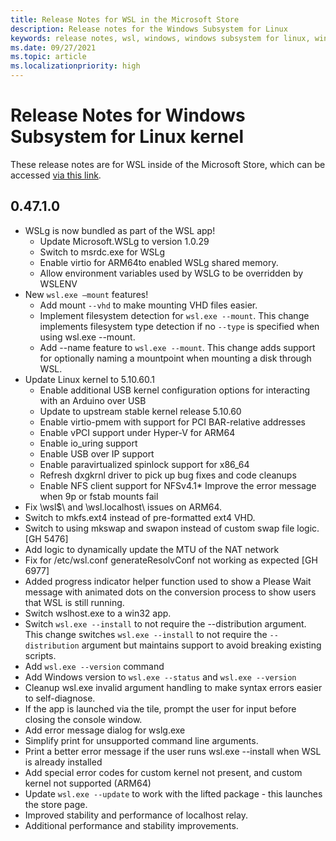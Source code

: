 ```yaml
---
title: Release Notes for WSL in the Microsoft Store
description: Release notes for the Windows Subsystem for Linux
keywords: release notes, wsl, windows, windows subsystem for linux, windowssubsystem, ubuntu, kernel
ms.date: 09/27/2021
ms.topic: article
ms.localizationpriority: high
---
```


# Release Notes for Windows Subsystem for Linux kernel

These release notes are for WSL inside of the Microsoft Store, which can be accessed [via this link](https://aka.ms/wslstorepage).

## 0.47.1.0 

* WSLg is now bundled as part of the WSL app! 
    * Update Microsoft.WSLg to version 1.0.29 
    * Switch to msrdc.exe for WSLg 
    * Enable virtio for ARM64to enabled WSLg shared memory. 
    * Allow environment variables used by WSLG to be overridden by WSLENV 
* New `wsl.exe –mount` features! 
    * Add mount `--vhd` to make mounting VHD files easier. 
    * Implement filesystem detection for `wsl.exe --mount`. This change implements filesystem type detection if no `--type` is specified when using wsl.exe --mount. 
    * Add --name feature to `wsl.exe --mount`. This change adds support for optionally naming a mountpoint when mounting a disk through WSL. 
* Update Linux kernel to 5.10.60.1 
    * Enable additional USB kernel configuration options for interacting with an Arduino over USB 
    * Update to upstream stable kernel release 5.10.60 
    * Enable virtio-pmem with support for PCI BAR-relative addresses 
    * Enable vPCI support under Hyper-V for ARM64 
    * Enable io_uring support 
    * Enable USB over IP support 
    * Enable paravirtualized spinlock support for x86_64 
    * Refresh dxgkrnl driver to pick up bug fixes and code cleanups 
    * Enable NFS client support for NFSv4.1* Improve the error message when 9p or fstab mounts fail 
* Fix \\wsl$\ and \\wsl.localhost\ issues on ARM64. 
* Switch to mkfs.ext4 instead of pre-formatted ext4 VHD. 
* Switch to using mkswap and swapon instead of custom swap file logic. [GH 5476] 
* Add logic to dynamically update the MTU of the NAT network 
* Fix for /etc/wsl.conf generateResolvConf not working as expected [GH 6977] 
* Added progress indicator helper function used to show a Please Wait message with animated dots on the conversion process to show users that WSL is still running. 
* Switch wslhost.exe to a win32 app. 
* Switch `wsl.exe --install` to not require the --distribution argument. This change switches `wsl.exe --install` to not require the `--distribution` argument but maintains support to avoid breaking existing scripts. 
* Add `wsl.exe --version` command 
* Add Windows version to `wsl.exe --status` and `wsl.exe --version` 
* Cleanup wsl.exe invalid argument handling to make syntax errors easier to self-diagnose. 
* If the app is launched via the tile, prompt the user for input before closing the console window. 
* Add error message dialog for wslg.exe 
* Simplify print for unsupported command line arguments. 
* Print a better error message if the user runs wsl.exe --install when WSL is already installed 
* Add special error codes for custom kernel not present, and custom kernel not supported (ARM64) 
* Update `wsl.exe --update` to work with the lifted package - this launches the store page. 
* Improved stability and performance of localhost relay. 
* Additional performance and stability improvements. 

 